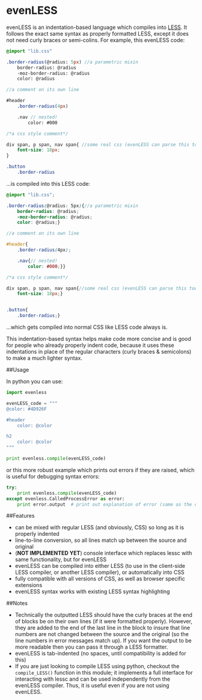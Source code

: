 evenLESS
========

evenLESS is an indentation-based language which compiles into [LESS](http://lesscss.org/). It follows the exact same syntax as properly formatted LESS, except it does not need curly braces or semi-colins. For example, this evenLESS code:

```scss
@import "lib.css"

.border-radius(@radius: 5px) //a parametric mixin
	border-radius: @radius
	-moz-border-radius: @radius
	color: @radius

//a comment on its own line

#header
	.border-radius(4px)

	.nav // nested!
		color: #000

/*a css style comment*/

div span, p span, nav span{ //some real css (evenLESS can parse this too)
    font-size: 18px;
}

.button
	.border-radius
```

...is compiled into this LESS code:

```scss
@import "lib.css";

.border-radius(@radius: 5px){//a parametric mixin
	border-radius: @radius;
	-moz-border-radius: @radius;
	color: @radius;}

//a comment on its own line

#header{
	.border-radius(4px);

	.nav{// nested!
		color: #000;}}

/*a css style comment*/

div span, p span, nav span{//some real css (evenLESS can parse this too)
	font-size: 18px;}


.button{
	.border-radius;}
```

...which gets compiled into normal CSS like LESS code always is.

This indentation-based syntax helps make code more concise and is good for people who already properly indent code, because it uses these indentations in place of the regular characters (curly braces & semicolons) to make a much lighter syntax.

##Usage

In python you can use:

```python
import evenless

evenLESS_code = """
@color: #4D926F

#header
	color: @color

h2
	color: @color
"""

print evenless.compile(evenLESS_code)
```

or this more robust example which prints out errors if they are raised, which is useful for debugging syntax errors:

```python
try:
	print evenless.compile(evenLESS_code)
except evenless.CalledProcessError as error:
	print error.output  # print out explanation of error (same as the one returned by lessc)

```


##Features
 - can be mixed with regular LESS (and obviously, CSS) so long as it is properly indented
 - line-to-line conversion, so all lines match up between the source and original
 - (**NOT IMPLEMENTED YET**) console interface which replaces lessc with same functionality, but for evenLESS
 - evenLESS can be compiled into either LESS (to use in the client-side LESS compiler, or another LESS compiler), or automatically into CSS
 - fully compatible with all versions of CSS, as well as browser specific extensions
 - evenLESS syntax works with existing LESS syntax highlighting


##Notes
 - Technically the outputted LESS should have the curly braces at the end of blocks be on their own lines (if it were formatted properly). However, they are added to the end of the last line in the block to insure that line numbers are not changed between the source and the original (so the line numbers in error messages match up). If you want the output to be more readable then you can pass it through a LESS formatter.
 - evenLESS is tab-indented (no spaces, until compatibility is added for this)
 - If you are just looking to compile LESS using python, checkout the `compile_LESS()` function in this module; it implements a full interface for interacting with lessc and can be used independently from the evenLESS compiler. Thus, it is useful even if you are not using evenLESS.